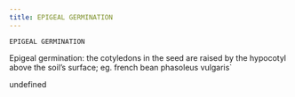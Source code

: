 ```yaml
---
title: EPIGEAL GERMINATION
---
```

`EPIGEAL GERMINATION`

Epigeal germination: the cotyledons in the seed are raised by the hypocotyl above the soil’s surface; eg. french bean phasoleus vulgaris`

undefined
